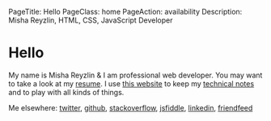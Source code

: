 PageTitle: Hello
PageClass: home
PageAction: availability
Description: Misha Reyzlin, HTML, CSS, JavaScript Developer

# Hello

My name is Misha Reyzlin & I am professional web developer. You may want to take a look at my [resume][2]. I use [this website][3] to keep my [technical notes][4] and to play with all kinds of things.

Me elsewhere: [twitter](http://twitter.com/gryzzly), [github](http://github.com/gryzzly), [stackoverflow](http://stackoverflow.com/users/236135/gryzzly), [jsfiddle](http://jsfiddle.net/user/gryzzly), [linkedin](http://linkedin.com/in/mrejzlin), [friendfeed](http://friendfeed.com/gryzzly)

 [1]: /about
 [2]: /cv
 [3]: /colophon
 [4]: /notes
 [5]: /apis
